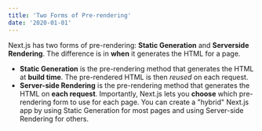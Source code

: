 ```yaml
---
title: 'Two Forms of Pre-rendering'
date: '2020-01-01'
---
```


Next.js has two forms of pre-rendering: **Static Generation** and **Serverside
Rendering**. The difference is in **when** it generates the HTML for a
page.

- **Static Generation** is the pre-rendering method that generates the HTML
  at **build time**. The pre-rendered HTML is then _reused_ on each request.
- **Server-side Rendering** is the pre-rendering method that generates the
  HTML on **each request**.
  Importantly, Next.js lets you **choose** which pre-rendering form to use for
  each page. You can create a "hybrid" Next.js app by using Static Generation
  for most pages and using Server-side Rendering for others.
